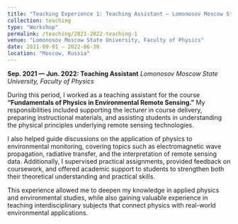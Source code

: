 ```yaml
---
title: "Teaching Experience 1: Teaching Assistant – Lomonosov Moscow State University"
collection: teaching
type: "Workshop"
permalink: /teaching/2021-2022-teaching-1
venue: "Lomonosov Moscow State University, Faculty of Physics"
date: 2021-09-01 — 2022-06-30
location: "Moscow, Russia"
---
```


**Sep. 2021 — Jun. 2022: Teaching Assistant**
*Lomonosov Moscow State University, Faculty of Physics*

During this period, I worked as a teaching assistant for the course **“Fundamentals of Physics in Environmental Remote Sensing.”** My responsibilities included supporting the lecturer in course delivery, preparing instructional materials, and assisting students in understanding the physical principles underlying remote sensing technologies.

I also helped guide discussions on the application of physics to environmental monitoring, covering topics such as electromagnetic wave propagation, radiative transfer, and the interpretation of remote sensing data. Additionally, I supervised practical assignments, provided feedback on coursework, and offered academic support to students to strengthen both their theoretical understanding and practical skills.

This experience allowed me to deepen my knowledge in applied physics and environmental studies, while also gaining valuable experience in teaching interdisciplinary subjects that connect physics with real-world environmental applications.
